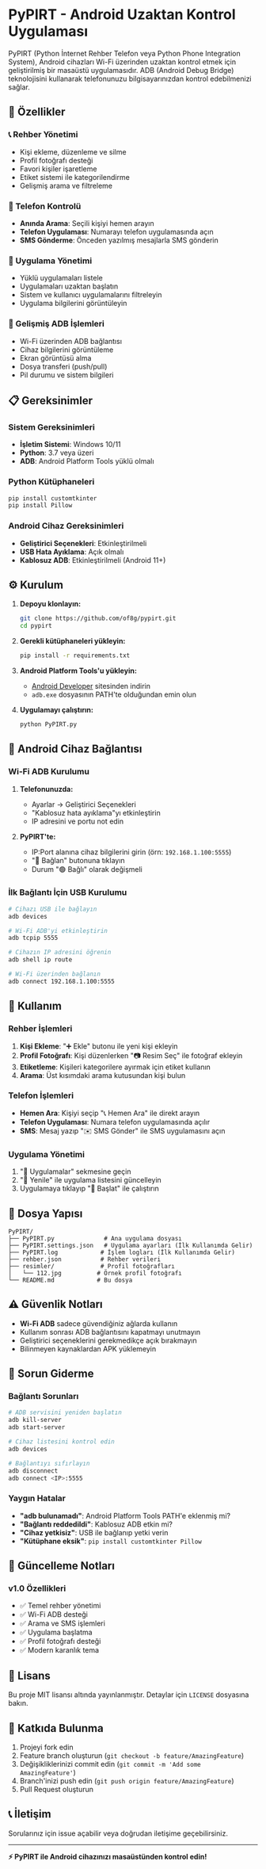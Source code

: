 # PyPIRT - Android Uzaktan Kontrol Uygulaması

PyPIRT (Python İnternet Rehber Telefon veya Python Phone Integration System), Android cihazları Wi-Fi üzerinden uzaktan kontrol etmek için geliştirilmiş bir masaüstü uygulamasıdır. ADB (Android Debug Bridge) teknolojisini kullanarak telefonunuzu bilgisayarınızdan kontrol edebilmenizi sağlar.

## 🚀 Özellikler

### 📞 Rehber Yönetimi
- Kişi ekleme, düzenleme ve silme
- Profil fotoğrafı desteği
- Favori kişiler işaretleme
- Etiket sistemi ile kategorilendirme
- Gelişmiş arama ve filtreleme

### 📱 Telefon Kontrolü
- **Anında Arama**: Seçili kişiyi hemen arayın
- **Telefon Uygulaması**: Numarayı telefon uygulamasında açın
- **SMS Gönderme**: Önceden yazılmış mesajlarla SMS gönderin

### 📲 Uygulama Yönetimi
- Yüklü uygulamaları listele
- Uygulamaları uzaktan başlatın
- Sistem ve kullanıcı uygulamalarını filtreleyin
- Uygulama bilgilerini görüntüleyin

### 🔧 Gelişmiş ADB İşlemleri
- Wi-Fi üzerinden ADB bağlantısı
- Cihaz bilgilerini görüntüleme
- Ekran görüntüsü alma
- Dosya transferi (push/pull)
- Pil durumu ve sistem bilgileri

## 📋 Gereksinimler

### Sistem Gereksinimleri
- **İşletim Sistemi**: Windows 10/11
- **Python**: 3.7 veya üzeri
- **ADB**: Android Platform Tools yüklü olmalı

### Python Kütüphaneleri
```bash
pip install customtkinter
pip install Pillow
```

### Android Cihaz Gereksinimleri
- **Geliştirici Seçenekleri**: Etkinleştirilmeli
- **USB Hata Ayıklama**: Açık olmalı
- **Kablosuz ADB**: Etkinleştirilmeli (Android 11+)

## ⚙️ Kurulum

1. **Depoyu klonlayın:**
   ```bash
   git clone https://github.com/of8g/pypirt.git
   cd pypirt
   ```

2. **Gerekli kütüphaneleri yükleyin:**
   ```bash
   pip install -r requirements.txt
   ```

3. **Android Platform Tools'u yükleyin:**
   - [Android Developer](https://developer.android.com/studio/releases/platform-tools) sitesinden indirin
   - `adb.exe` dosyasının PATH'te olduğundan emin olun

4. **Uygulamayı çalıştırın:**
   ```bash
   python PyPIRT.py
   ```

## 🔌 Android Cihaz Bağlantısı

### Wi-Fi ADB Kurulumu

1. **Telefonunuzda:**
   - Ayarlar → Geliştirici Seçenekleri
   - "Kablosuz hata ayıklama"yı etkinleştirin
   - IP adresini ve portu not edin

2. **PyPIRT'te:**
   - IP:Port alanına cihaz bilgilerini girin (örn: `192.168.1.100:5555`)
   - "🔌 Bağlan" butonuna tıklayın
   - Durum "🟢 Bağlı" olarak değişmeli

### İlk Bağlantı İçin USB Kurulumu

```bash
# Cihazı USB ile bağlayın
adb devices

# Wi-Fi ADB'yi etkinleştirin
adb tcpip 5555

# Cihazın IP adresini öğrenin
adb shell ip route

# Wi-Fi üzerinden bağlanın
adb connect 192.168.1.100:5555
```

## 📱 Kullanım

### Rehber İşlemleri
1. **Kişi Ekleme**: "➕ Ekle" butonu ile yeni kişi ekleyin
2. **Profil Fotoğrafı**: Kişi düzenlerken "📷 Resim Seç" ile fotoğraf ekleyin
3. **Etiketleme**: Kişileri kategorilere ayırmak için etiket kullanın
4. **Arama**: Üst kısımdaki arama kutusundan kişi bulun

### Telefon İşlemleri
- **Hemen Ara**: Kişiyi seçip "📞 Hemen Ara" ile direkt arayın
- **Telefon Uygulaması**: Numara telefon uygulamasında açılır
- **SMS**: Mesaj yazıp "✉️ SMS Gönder" ile SMS uygulamasını açın

### Uygulama Yönetimi
1. "📱 Uygulamalar" sekmesine geçin
2. "🔄 Yenile" ile uygulama listesini güncelleyin
3. Uygulamaya tıklayıp "🚀 Başlat" ile çalıştırın

## 📁 Dosya Yapısı

```
PyPIRT/
├── PyPIRT.py              # Ana uygulama dosyası
├── PyPIRT.settings.json   # Uygulama ayarları (İlk Kullanımda Gelir)
├── PyPIRT.log            # İşlem logları (İlk Kullanımda Gelir)
├── rehber.json           # Rehber verileri
├── resimler/             # Profil fotoğrafları
│   └── 112.jpg          # Örnek profil fotoğrafı
└── README.md            # Bu dosya
```

## ⚠️ Güvenlik Notları

- **Wi-Fi ADB** sadece güvendiğiniz ağlarda kullanın
- Kullanım sonrası ADB bağlantısını kapatmayı unutmayın
- Geliştirici seçeneklerini gerekmedikçe açık bırakmayın
- Bilinmeyen kaynaklardan APK yüklemeyin

## 🐛 Sorun Giderme

### Bağlantı Sorunları
```bash
# ADB servisini yeniden başlatın
adb kill-server
adb start-server

# Cihaz listesini kontrol edin
adb devices

# Bağlantıyı sıfırlayın
adb disconnect
adb connect <IP>:5555
```

### Yaygın Hatalar
- **"adb bulunamadı"**: Android Platform Tools PATH'e eklenmiş mi?
- **"Bağlantı reddedildi"**: Kablosuz ADB etkin mi?
- **"Cihaz yetkisiz"**: USB ile bağlanıp yetki verin
- **"Kütüphane eksik"**: `pip install customtkinter Pillow`

## 🔄 Güncelleme Notları

### v1.0 Özellikleri
- ✅ Temel rehber yönetimi
- ✅ Wi-Fi ADB desteği
- ✅ Arama ve SMS işlemleri
- ✅ Uygulama başlatma
- ✅ Profil fotoğrafı desteği
- ✅ Modern karanlık tema

## 📄 Lisans

Bu proje MIT lisansı altında yayınlanmıştır. Detaylar için `LICENSE` dosyasına bakın.

## 🤝 Katkıda Bulunma

1. Projeyi fork edin
2. Feature branch oluşturun (`git checkout -b feature/AmazingFeature`)
3. Değişikliklerinizi commit edin (`git commit -m 'Add some AmazingFeature'`)
4. Branch'inizi push edin (`git push origin feature/AmazingFeature`)
5. Pull Request oluşturun

## 📞 İletişim

Sorularınız için issue açabilir veya doğrudan iletişime geçebilirsiniz.

---

**⚡ PyPIRT ile Android cihazınızı masaüstünden kontrol edin!**